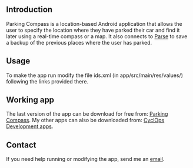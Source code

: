 ## Introduction

Parking Compass is a location-based Android application that allows the user to specify the location where they have parked their car and find it later using a real-time compass or a map. It also connects to [Parse](https://parse.com/) to save a backup of the previous places where the user has parked.


## Usage

To make the app run modify the file ids.xml (in app/src/main/res/values/) following the links provided there.


## Working app

The last version of the app can be download for free from: [Parking Compass](https://play.google.com/store/apps/details?id=com.cyclopsdev.parkingcompass).
My other apps can also be downloaded from: [CyclOps Development apps](https://play.google.com/store/apps/developer?id=CyclOps+Development).


## Contact

If you need help running or modifying the app, send me an [email](mailto:gonzovilla89@gmail.com).
